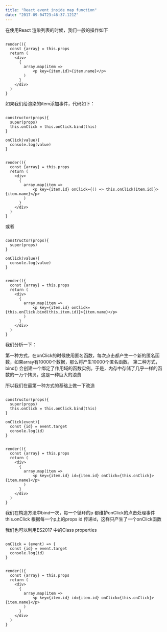 ```yaml
---
title: "React event inside map function"
date: "2017-09-04T23:46:37.121Z"
---
```


在使用React 渲染列表的时候，我们一般的操作如下

```

render(){
  const {array} = this.props
  return (
    <div>
      {
        array.map(item => 
            <p key={item.id}>{item.name}</p>
        )
      }
    </div> 
  )
}

```

如果我们给渲染的item添加事件，代码如下：


```

constructor(props){
  super(props)
  this.onClick = this.onClick.bind(this)
}

onClick(value){
  console.log(value)
}


render(){
  const {array} = this.props
  return (
    <div>
      {
        array.map(item => 
            <p key={item.id} onClick={() => this.onClick(item.id)}>{item.name}</p>
        )
      }
    </div> 
  )
}
```

或者

```

constructor(props){
  super(props)
}

onClick(value){
  console.log(value)
}


render(){
  const {array} = this.props
  return (
    <div>
      {
        array.map(item => 
            <p key={item.id} onClick={this.onClick.bind(this,item.id)}>{item.name}</p>
        )
      }
    </div> 
  )
}
```


我们分析一下：

第一种方式，在onClick的时候使用匿名函数，每次点击都产生一个新的匿名函数，如果array有10000个数据，那么将产生10000个匿名函数。
第二种方式，bind() 会创建一个绑定了作用域的函数实例。于是，内存中存储了几乎一样的函数的一万个拷贝，这是一种巨大的浪费

所以我们在最第一种方式的基础上做一下改造

```

constructor(props){
  super(props)
  this.onClick = this.onClick.bind(this)
}

onClick(event){
  const {id} = event.target
  console.log(id)
}


render(){
  const {array} = this.props
  return (
    <div>
      {
        array.map(item => 
            <p key={item.id} id={item.id} onClick={this.onClick}>{item.name}</p>
        )
      }
    </div> 
  )
}
```

我们在构造方法中bind一次，每一个循环的p 都维护onClick的点击处理事件 this.onClick 根据每一个p上的props id 传递id，这样只产生了一个onClick函数


我们也可以利用ES2017 中的Class properties 


```

onClick = (event) => {
  const {id} = event.target
  console.log(id)
}


render(){
  const {array} = this.props
  return (
    <div>
      {
        array.map(item => 
            <p key={item.id} id={item.id} onClick={this.onClick}>{item.name}</p>
        )
      }
    </div> 
  )
}

```
